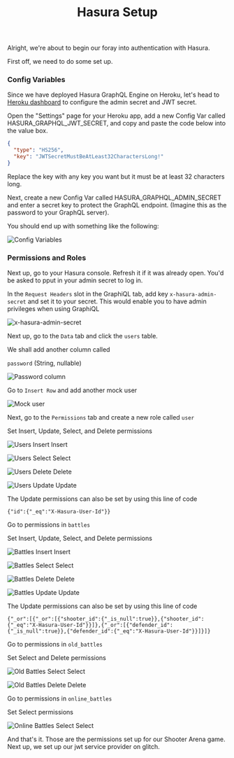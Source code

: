 ﻿---
title: "Hasura Setup"
metaTitle: "Hasura Authentication Setup | Hasura GraphQL Tutorial"
metaDescription: "Setting up Hasura for authentication"
---

Alright, we're about to begin our foray into authentication with Hasura.

First off, we need to do some set up.

### Config Variables

Since we have deployed Hasura GraphQL Engine on Heroku, let's head to [Heroku dashboard](https://dashboard.heroku.com/apps) to configure the admin secret and JWT secret. 

Open the "Settings" page for your Heroku app, add a new Config Var called HASURA_GRAPHQL_JWT_SECRET, and copy and paste the code below into the value box.

```json
{
  "type": "HS256",
  "key": "JWTSecretMustBeAtLeast32CharactersLong!"
}
```

Replace the key with any key you want but it must be at least 32 characters long.

Next, create a new Config Var called HASURA_GRAPHQL_ADMIN_SECRET and enter a secret key to protect the GraphQL endpoint. (Imagine this as the password to your GraphQL server).

You should end up with something like the following:

![Config Variables](./media/config-vars.jpg)

### Permissions and Roles

Next up, go to your Hasura console. Refresh it if it was already open. You'd be asked to pput in your admin secret to log in.

In the `Request Headers` slot in the GraphiQL tab, add key `x-hasura-admin-secret` and set it to your secret. This would enable you to have admin privileges when using GraphiQL

![x-hasura-admin-secret](./media/admin-secret.jpg)

Next up, go to the `Data` tab and click the `users` table.

We shall add another column called 

`password` (String, nullable)

![Password column](./media/add-password.jpg)

Go to `Insert Row` and add another mock user

![Mock user](./media/mock-user.jpg)

Next, go to the `Permissions` tab and create a new role called `user`

Set Insert, Update, Select, and Delete permissions

![Users Insert](./media/user-insert.jpg)
Insert

![Users Select](./media/user-select.jpg)
Select

![Users Delete](./media/user-delete.jpg)
Delete

![Users Update](./media/user-update.jpg)
Update

The Update permissions can also be set by using this line of code

`{"id":{"_eq":"X-Hasura-User-Id"}}`

Go to permissions in `battles`

Set Insert, Update, Select, and Delete permissions

![Battles Insert](./media/battle-insert.jpg)
Insert

![Battles Select](./media/battle-select.jpg)
Select

![Battles Delete](./media/battle-delete.jpg)
Delete

![Battles Update](./media/battle-update.jpg)
Update

The Update permissions can also be set by using this line of code

`{"_or":[{"_or":[{"shooter_id":{"_is_null":true}},{"shooter_id":{"_eq":"X-Hasura-User-Id"}}]},{"_or":[{"defender_id":{"_is_null":true}},{"defender_id":{"_eq":"X-Hasura-User-Id"}}]}]}`

Go to permissions in `old_battles`

Set Select and Delete permissions

![Old Battles Select](./media/old-battles-select.jpg)
Select

![Old Battles Delete](./media/old-battles-delete.jpg)
Delete

Go to  permissions in `online_battles`

Set Select permissions

![Online Battles Select](./media/online-battles-select.jpg)
Select

And that's it. Those are the permissions set up for our Shooter Arena game. Next up, we set up our jwt service provider on glitch.

